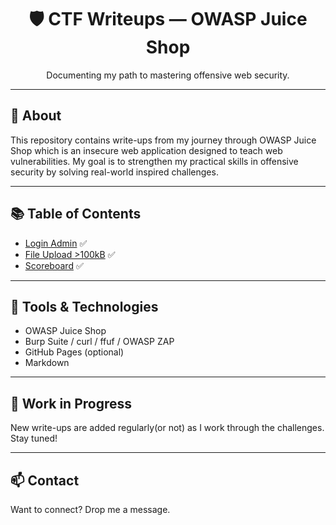 <h1 align="center">🛡️ CTF Writeups — OWASP Juice Shop</h1>
<p align="center">Documenting my path to mastering offensive web security.</p>

---

## 🍹 About

This repository contains write-ups from my journey through OWASP Juice Shop which is an insecure web application designed to teach web vulnerabilities. My goal is to strengthen my practical skills in offensive security by solving real-world inspired challenges.

---

## 📚 Table of Contents

- [Login Admin](challenges/01-login-admin.md) ✅  
- [File Upload >100kB](challenges/02-file-upload-bypass.md) ✅  
- [Scoreboard](challenges/03-scoreboard.md) ✅  

---

## 🧠 Tools & Technologies

- OWASP Juice Shop  
- Burp Suite / curl / ffuf / OWASP ZAP  
- GitHub Pages (optional)  
- Markdown  

---

## 🚧 Work in Progress

New write-ups are added regularly(or not) as I work through the challenges. Stay tuned!

---

## 📫 Contact

Want to connect? Drop me a message.
